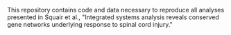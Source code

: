 This repository contains code and data necessary to reproduce all analyses presented in Squair et al., "Integrated systems analysis reveals conserved gene networks underlying response to spinal cord injury." 
